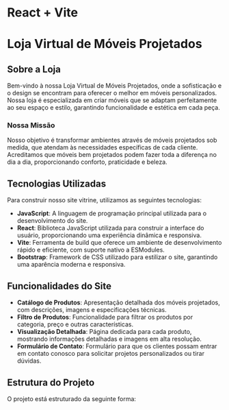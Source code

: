 # React + Vite

# Loja Virtual de Móveis Projetados

## Sobre a Loja

Bem-vindo à nossa Loja Virtual de Móveis Projetados, onde a sofisticação e o design se encontram para oferecer o melhor em móveis personalizados. Nossa loja é especializada em criar móveis que se adaptam perfeitamente ao seu espaço e estilo, garantindo funcionalidade e estética em cada peça.

### Nossa Missão

Nosso objetivo é transformar ambientes através de móveis projetados sob medida, que atendam às necessidades específicas de cada cliente. Acreditamos que móveis bem projetados podem fazer toda a diferença no dia a dia, proporcionando conforto, praticidade e beleza.

## Tecnologias Utilizadas

Para construir nosso site vitrine, utilizamos as seguintes tecnologias:

- **JavaScript**: A linguagem de programação principal utilizada para o desenvolvimento do site.
- **React**: Biblioteca JavaScript utilizada para construir a interface do usuário, proporcionando uma experiência dinâmica e responsiva.
- **Vite**: Ferramenta de build que oferece um ambiente de desenvolvimento rápido e eficiente, com suporte nativo a ESModules.
- **Bootstrap**: Framework de CSS utilizado para estilizar o site, garantindo uma aparência moderna e responsiva.

## Funcionalidades do Site

- **Catálogo de Produtos**: Apresentação detalhada dos móveis projetados, com descrições, imagens e especificações técnicas.
- **Filtro de Produtos**: Funcionalidade para filtrar os produtos por categoria, preço e outras características.
- **Visualização Detalhada**: Página dedicada para cada produto, mostrando informações detalhadas e imagens em alta resolução.
- **Formulário de Contato**: Formulário para que os clientes possam entrar em contato conosco para solicitar projetos personalizados ou tirar dúvidas.

## Estrutura do Projeto

O projeto está estruturado da seguinte forma:

